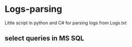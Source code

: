 # Logs-parsing
Little script in python and C# for parsing logs from Logs.txt
## select queries in MS SQL

